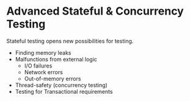 # Advanced Stateful & Concurrency Testing

Stateful testing opens new possibilities for testing.

* Finding memory leaks
* Malfunctions from external logic
    * I/O failures
    * Network errors
    * Out-of-memory errors
* Thread-safety (concurrency testing)
* Testing for Transactional requirements